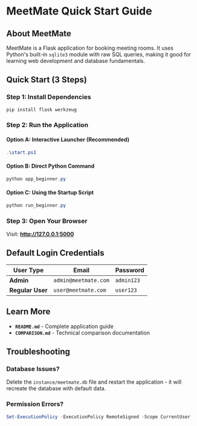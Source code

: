 # MeetMate Quick Start Guide

## About MeetMate

MeetMate is a Flask application for booking meeting rooms. It uses Python's built-in `sqlite3` module with raw SQL queries, making it good for learning web development and database fundamentals.

## Quick Start (3 Steps)

### Step 1: Install Dependencies
```powershell
pip install flask werkzeug
```

### Step 2: Run the Application

#### Option A: Interactive Launcher (Recommended)
```powershell
.\start.ps1
```

#### Option B: Direct Python Command
```powershell
python app_beginner.py
```

#### Option C: Using the Startup Script
```powershell
python run_beginner.py
```

### Step 3: Open Your Browser
Visit: **http://127.0.0.1:5000**

## Default Login Credentials

| User Type | Email | Password |
|-----------|-------|----------|
| **Admin** | `admin@meetmate.com` | `admin123` |
| **Regular User** | `user@meetmate.com` | `user123` |

## Learn More

- **`README.md`** - Complete application guide
- **`COMPARISON.md`** - Technical comparison documentation

## Troubleshooting

### Database Issues?
Delete the `instance/meetmate.db` file and restart the application - it will recreate the database with default data.

### Permission Errors?
```powershell
Set-ExecutionPolicy -ExecutionPolicy RemoteSigned -Scope CurrentUser
```
